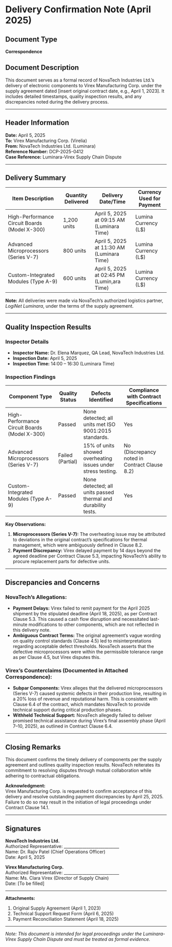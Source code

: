 

# Delivery Confirmation Note (April 2025)  

## Document Type  
**Correspondence**  

## Document Description  
This document serves as a formal record of NovaTech Industries Ltd.’s delivery of electronic components to Virex Manufacturing Corp. under the supply agreement dated [insert original contract date, e.g., April 1, 2023]. It includes detailed timestamps, quality inspection results, and any discrepancies noted during the delivery process.  

---

## Header Information  
**Date:** April 5, 2025  
**To:** Virex Manufacturing Corp. (Virelia)  
**From:** NovaTech Industries Ltd. (Luminara)  
**Reference Number:** DCP-2025-0412  
**Case Reference:** Luminara-Virex Supply Chain Dispute  

---

## Delivery Summary  

| **Item Description**         | **Quantity Delivered** | **Delivery Date/Time**       | **Currency Used for Payment** |  
|-----------------------------|------------------------|------------------------------|-------------------------------|  
| High-Performance Circuit Boards (Model X-300) | 1,200 units            | April 5, 2025 at 09:15 AM (Luminara Time) | Lumina Currency (L$)         |  
| Advanced Microprocessors (Series V-7)        | 800 units              | April 5, 2025 at 11:30 AM (Luminara Time) | Lumina Currency (L$)         |  
| Custom-Integrated Modules (Type A-9)         | 600 units              | April 5, 2025 at 02:45 PM (Lumin,ara Time) | Lumina Currency (L$)         |  

**Note:** All deliveries were made via NovaTech’s authorized logistics partner, *LogiNet Luminara*, under the terms of the supply agreement.  

---

## Quality Inspection Results  

### Inspector Details  
- **Inspector Name:** Dr. Elena Marquez, QA Lead, NovaTech Industries Ltd.  
- **Inspection Date:** April 5, 2025  
- **Inspection Time:** 14:00 – 16:30 (Luminara Time)  

### Inspection Findings  
| **Component Type**            | **Quality Status**       | **Defects Identified**                                                                 | **Compliance with Contract Specifications** |  
|-----------------------------|--------------------------|----------------------------------------------------------------------------------------|--------------------------------------------|  
| High-Performance Circuit Boards (Model X-300) | Passed                  | None detected; all units met ISO 9001:2015 standards.                                 | Yes                                        |  
| Advanced Microprocessors (Series V-7)        | Failed (Partial)        | 15% of units showed overheating issues under stress testing.                          | No (Discrepancy noted in Contract Clause 8.2)|  
| Custom-Integrated Modules (Type A-9)         | Passed                  | None detected; all units passed thermal and durability tests.                         | Yes                                        |  

**Key Observations:**  
1. **Microprocessors (Series V-7):** The overheating issue may be attributed to deviations in the original contract’s specifications for thermal management, which were ambiguously defined in Clause 8.2.  
2. **Payment Discrepancy:** Virex delayed payment by 14 days beyond the agreed deadline per Contract Clause 5.3, impacting NovaTech’s ability to procure replacement parts for defective units.  

---

## Discrepancies and Concerns  

### NovaTech’s Allegations:  
- **Payment Delays:** Virex failed to remit payment for the April 2025 shipment by the stipulated deadline (April 18, 2025), as per Contract Clause 5.3. This caused a cash flow disruption and necessitated last-minute modifications to other components, which are not reflected in this delivery note.  
- **Ambiguous Contract Terms:** The original agreement’s vague wording on quality control standards (Clause 4.5) led to misinterpretations regarding acceptable defect thresholds. NovaTech asserts that the defective microprocessors were within the permissible tolerance range as per Clause 4.5, but Virex disputes this.  

### Virex’s Counterclaims (Documented in Attached Correspondence):  
- **Subpar Components:** Virex alleges that the delivered microprocessors (Series V-7) caused systemic defects in their production line, resulting in a 20% loss of revenue and reputational harm. This is consistent with Clause 6.4 of the contract, which mandates NovaTech to provide technical support during critical production phases.  
- **Withheld Technical Support:** NovaTech allegedly failed to deliver promised technical assistance during Virex’s final assembly phase (April 7–10, 2025), as outlined in Contract Clause 6.4.  

---

## Closing Remarks  
This document confirms the timely delivery of components per the supply agreement and outlines quality inspection results. NovaTech reiterates its commitment to resolving disputes through mutual collaboration while adhering to contractual obligations.  

**Acknowledgment:**  
Virex Manufacturing Corp. is requested to confirm acceptance of this delivery and resolve outstanding payment discrepancies by April 25, 2025. Failure to do so may result in the initiation of legal proceedings under Contract Clause 14.1.  

---

## Signatures  

**NovaTech Industries Ltd.**  
Authorized Representative: ___________________________  
Name: Dr. Rajiv Patel (Chief Operations Officer)  
Date: April 5, 2025  

**Virex Manufacturing Corp.**  
Authorized Representative: ___________________________  
Name: Ms. Clara Virex (Director of Supply Chain)  
Date: [To be filled]  

---  
**Attachments:**  
1. Original Supply Agreement (April 1, 2023)  
2. Technical Support Request Form (April 6, 2025)  
3. Payment Reconciliation Statement (April 18, 2025)  

---  
*Note: This document is intended for legal proceedings under the Luminara-Virex Supply Chain Dispute and must be treated as formal evidence.*